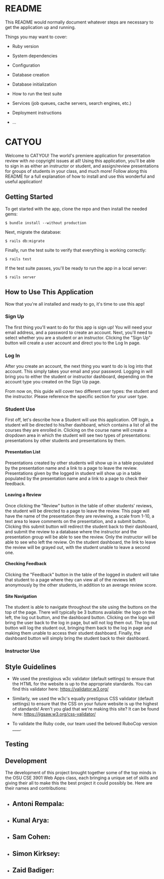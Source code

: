 # README

This README would normally document whatever steps are necessary to get the
application up and running.

Things you may want to cover:

* Ruby version

* System dependencies

* Configuration

* Database creation

* Database initialization

* How to run the test suite

* Services (job queues, cache servers, search engines, etc.)

* Deployment instructions

* ...

# CATYOU
Welcome to CATYOU! The world's premiere application for presentation review with *no* copyright issues at all! Using this application, you'll be able to sign in as either an instructor or student, and assign/review presentations for groups of students in your class, and much more! Follow along this README for a full explanation of how to install and use this wonderful and useful application!

## Getting Started

To get started with the app, clone the repo and then install the needed gems:

```
$ bundle install --without production
```

Next, migrate the database:

```
$ rails db:migrate
```

Finally, run the test suite to verify that everything is working correctly:

```
$ rails test
```

If the test suite passes, you'll be ready to run the app in a local server:

```
$ rails server
```

## How to Use This Application

Now that you're all installed and ready to go, it's time to use this app! 

### Sign Up
The first thing you'll want to do for this app is sign up! You will need your email address, and a password to create an account. Next, you'll need to select whether you are a student or an instructor. Clicking the "Sign Up" button will create a user account and direct you to the Log In page.

### Log In
After you create an account, the next thing you want to do is log into that account. This simply takes your email and your password. Logging in will bring you to either the student or instructor dashboard, depending on the account type you created on the Sign Up page.

From now on, this guide will cover two different user types: the student and the instructor. Please reference the specific section for your user type.

### Student Use
First off, let's describe how a Student will use this application. Off login, a student will be directed to his/her dashboard, which contains a list of all the courses they are enrolled in. Clicking on the course name will create a dropdown area in which the student will see two types of presentations: presentations by other students and presentations by them.

#### Presentation List
Presentations created by other students will show up in a table populated by the presentation name and a link to a page to leave the review. Presentations given by the logged in student will show up in a table populated by the presentation name and a link to a page to check their feedback.

#### Leaving a Review
Once clicking the "Review" button in the table of other students' reviews, the student will be directed to a page to leave the review. This page will have the name of the presentation they are reviewing, a scale from 1-10, a text area to leave comments on the presentation, and a submit button. Clicking this submit button will redirect the student back to their dashboard, and submit the review to a database where the instructor and the presentation group will be able to see the review. Only the instructor will be able to see who left the review. On the student dashboard, the link to leave the review will be grayed out, with the student unable to leave a second one.

#### Checking Feedback
Clicking the "Feedback" button in the table of the logged in student will take that student to a page where they can view all of the reviews left anonymously by the other students, in addition to an average review score.

#### Site Navigation
The student is able to navigate throughout the site using the buttons on the top of the page. There will typically be 3 buttons available: the logo on the left, the log out button, and the dashboard button. Clicking on the logo will bring the user back to the log in page, but will not log them out. The log out button will log the student out, bringing them back to the log in page and making them unable to access their student dashboard. Finally, the dashboard button will simply bring the student back to their dashboard.

### Instructor Use


## Style Guidelines
- We used the prestigious w3c validator (default settings) to ensure that the HTML for the website is up to the appropriate standards. You can find this validator here: https://validator.w3.org/

- Similarly, we used the w3c's equally prestigous CSS validator (default settings) to ensure that the CSS on your future website is up the highest of standards! Aren't you glad that we're making this site? It can be found here: https://jigsaw.w3.org/css-validator/

- To validate the Ruby code, our team used the beloved RuboCop version ____.

## Testing

## Development

The development of this project brought together some of the top minds in the OSU CSE 3901 Web Apps class, each bringing a unique set of skills and giving their all to make this the best project it could possibly be. Here are their names and contributions:

- Antoni Rempala:
  - 
- Kunal Arya:
  - 
- Sam Cohen:
  - 
- Simon Kirksey:
  - 
- Zaid Badiger:
  -

